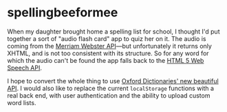 # spellingbeeformee

When my daughter brought home a spelling list for school, I thought I'd put together a sort of "audio flash card" app to quiz her on it. The audio is coming from the [Merriam Webster API](http://www.dictionaryapi.com)&mdash;but unfortunately it returns only XHTML, and is not too consistent with its structure. So for any word for which the audio can't be found the app falls back to the [HTML 5 Web Speech API](https://developer.mozilla.org/en-US/docs/Web/API/Web_Speech_API).

I hope to convert the whole thing to use [Oxford Dictionaries' new beautiful API](https://developer.oxforddictionaries.com). I would also like to replace the current `localStorage` functions with a real back end, with user authentication and the ability to upload custom word lists.